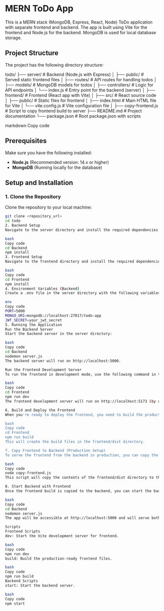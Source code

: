 # MERN ToDo App

This is a MERN stack (MongoDB, Express, React, Node) ToDo application with separate frontend and backend. The app is built using Vite for the frontend and Node.js for the backend. MongoDB is used for local database storage.

## Project Structure

The project has the following directory structure:

todo/ ├── server/ # Backend (Node.js with Express) │ ├── public/ # Served static frontend files │ ├── routes/ # API routes for handling todos │ ├── models/ # MongoDB models for todos │ ├── controllers/ # Logic for API endpoints │ └── index.js # Entry point for the backend (server) │ ├── frontend/ # Frontend (React app with Vite) │ ├── src/ # React source code │ ├── public/ # Static files for frontend │ ├── index.html # Main HTML file for Vite │ └── vite.config.js # Vite configuration file │ ├── copy-frontend.js # Script to copy frontend build to server ├── README.md # Project documentation └── package.json # Root package.json with scripts

markdown
Copy code

## Prerequisites

Make sure you have the following installed:

- **Node.js** (Recommended version: 14.x or higher)
- **MongoDB** (Running locally for the database)

## Setup and Installation

### 1. Clone the Repository

Clone the repository to your local machine:

```bash
git clone <repository_url>
cd todo
2. Backend Setup
Navigate to the server directory and install the required dependencies:

bash
Copy code
cd Backend
npm install
3. Frontend Setup
Navigate to the frontend directory and install the required dependencies:

bash
Copy code
cd Frontend
npm install
4. Environment Variables (Backend)
Create a .env file in the server directory with the following variables:

env
Copy code
PORT=5000
MONGO_URI=mongodb://localhost:27017/todo-app
JWT_SECRET=your_jwt_secret
5. Running the Application
Run the Backend Server
Start the backend server in the server directory:

bash
Copy code
cd Backend
nodemon server.js
The backend server will run on http://localhost:5000.

Run the Frontend Development Server
To run the frontend in development mode, use the following command in the frontend directory:

bash
Copy code
cd Frontend
npm run dev
The frontend development server will run on http://localhost:5173 (by default).

6. Build and Deploy the Frontend
When you're ready to deploy the frontend, you need to build the production-ready files. Run the following command in the frontend directory:

bash
Copy code
cd Frontend
npm run build
This will create the build files in the frontend/dist directory.

7. Copy Frontend to Backend (Production Setup)
To serve the frontend from the backend in production, you can copy the build files to the backend's public folder. Run the following script from the root directory:

bash
Copy code
node copy-frontend.js
This script will copy the contents of the frontend/dist directory to the server/public directory.

8. Start Backend with Frontend
Once the frontend build is copied to the backend, you can start the backend server to serve both frontend and backend from a single server:

bash
Copy code
cd Backend
nodemon server.js
The app will be accessible at http://localhost:5000 and will serve both the backend API and the frontend.

Scripts
Frontend Scripts
dev: Start the Vite development server for frontend.

bash
Copy code
npm run dev
build: Build the production-ready frontend files.

bash
Copy code
npm run build
Backend Scripts
start: Start the backend server.

bash
Copy code
npm start